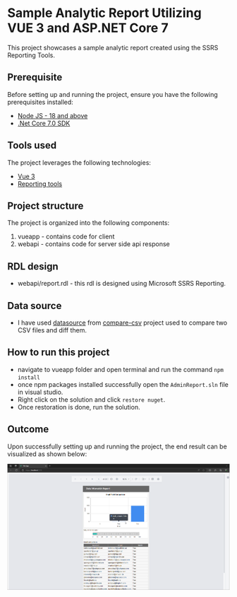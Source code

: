# Sample Analytic Report Utilizing VUE 3 and ASP.NET Core 7
This project showcases a sample analytic report created using the SSRS Reporting Tools.

## Prerequisite
Before setting up and running the project, ensure you have the following prerequisites installed:

* [Node JS - 18 and above](https://nodejs.org/en/download)
* [.Net Core 7.0 SDK](https://dotnet.microsoft.com/en-us/download/dotnet/7.0) 

## Tools used
The project leverages the following technologies:

* [Vue 3](https://vuejs.org/)
* [Reporting tools](https://www.nuget.org/packages/BoldReports.Net.Core)

## Project structure
The project is organized into the following components:

1. vueapp - contains code for client
2. webapi - contains code for server side api response

## RDL design
* webapi/report.rdl - this rdl is designed using Microsoft SSRS Reporting.

## Data source
* I have used [datasource](https://raw.githubusercontent.com/satsundev/compare-csv/main/inputs/diff/user_info_diff.csv) from [compare-csv](https://github.com/satsundev/compare-csv/) project used to compare two CSV files and diff them.

## How to run this project

* navigate to vueapp folder and open terminal and run the command `npm install`
* once npm packages installed successfully open the `AdminReport.sln` file in visual studio.
* Right click on the solution and click `restore nuget`.
* Once restoration is done, run the solution.

## Outcome
Upon successfully setting up and running the project, the end result can be visualized as shown below:

![run](images/finally.png)
